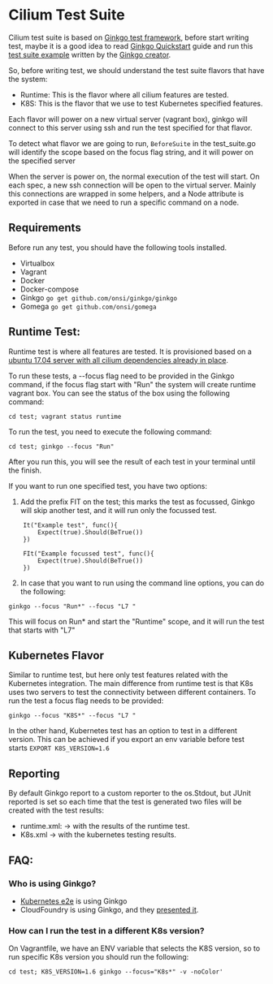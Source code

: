 # Cilium Test Suite

Cilium test suite is based on [Ginkgo test
framework](https://onsi.github.io/ginkgo/), before start writing test, maybe it
is a good idea to read [Ginkgo
Quickstart](https://onsi.github.io/ginkgo/#getting-started-writing-your-first-test)
guide and run this [test suite
example](https://github.com/onsi/composition-ginkgo-example) written by the
[Ginkgo creator](https://github.com/onsi/).

So, before writing test, we should understand the test suite flavors that have
the system:

- Runtime: This is the flavor where all cilium features are tested.
- K8S: This is the flavor that we use to test Kubernetes specified features.

Each flavor will power on a new virtual server (vagrant box), ginkgo will
connect to this server using ssh and run the test specified for that flavor.

To detect what flavor we are going to run, `BeforeSuite` in the test_suite.go
will identify the scope based on the focus flag string, and it will power on
the specified server

When the server is power on, the normal execution of the test will start. On
each spec, a new ssh connection will be open to the virtual server. Mainly this
connections are wrapped in some helpers, and a Node attribute is exported in
case that we need to run a specific command on a node.


## Requirements

Before run any test, you should have the following tools installed.

- Virtualbox
- Vagrant
- Docker
- Docker-compose
- Ginkgo `go get github.com/onsi/ginkgo/ginkgo`
- Gomega `go get github.com/onsi/gomega`

## Runtime Test:

Runtime test is where all features are tested. It is provisioned based on a
[ubuntu 17.04 server with all cilium dependencies already in
place](https://github.com/eloycoto/cilium_basebox).

To run these tests, a --focus flag need to be provided in the Ginkgo command,
if the focus flag start with  "Run" the system will create runtime vagrant
box. You can see the status of the box using the following command:

```
cd test; vagrant status runtime
````

To run the test, you need to execute the following command:
```
cd test; ginkgo --focus "Run"
```

After you run this, you will see the result of each test in your terminal until
the finish.

If you want to run one specified test, you have two options:

1) Add the prefix FIT on the test; this marks the test as focussed, Ginkgo will
skip another test, and it will run only the focussed test.
```
	It("Example test", func(){
		Expect(true).Should(BeTrue())
	})

	FIt("Example focussed test", func(){
		Expect(true).Should(BeTrue())
	})
```

2)  In case that you want  to run using the command line options, you can do
the following:

```
ginkgo --focus "Run*" --focus "L7 "
```

This will focus on Run* and start the "Runtime" scope, and it will run the
test that starts with "L7"

## Kubernetes Flavor

Similar to runtime test, but here only test features related with the
Kubernetes integration. The main difference from runtime test is that K8s uses
two servers to test the connectivity between different containers.  To run the
test a focus flag needs to be provided:

```
ginkgo --focus "K8S*" --focus "L7 "
```

In the other hand, Kubernetes test has an option to test in a different
version. This can be achieved if you export an env variable before test starts
`EXPORT K8S_VERSION=1.6`


## Reporting
By default Ginkgo report to a custom reporter to the os.Stdout, but JUnit
reported is set so each time that the test is generated two files will be
created with the test results:

- runtime.xml: -> with the results of the runtime test.
- K8s.xml -> with the kubernetes testing results.

## FAQ:

### Who is using Ginkgo?

- [Kubernetes
  e2e](https://github.com/kubernetes/kubernetes/tree/master/test/e2e) is using
  Ginkgo
- CloudFoundry is using Ginkgo, and they [presented
  it](https://www.youtube.com/watch?v=rGHu8IvGzNM).

### How can I run the test in a  different K8s version?

On Vagrantfile, we have an ENV variable that selects the K8S version, so to run
specific K8s version you should run the following:

```
cd test; K8S_VERSION=1.6 ginkgo --focus="K8s*" -v -noColor'
```

